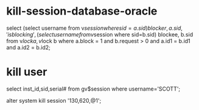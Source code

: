 # kill-session-database-oracle

select
   (select username from v$session where sid=a.sid) blocker,
   a.sid,
   ' is blocking ',
   (select username from v$session where sid=b.sid) blockee,
   b.sid
from
   v$lock a,
   v$lock b
where
   a.block = 1
and
   b.request > 0
and
   a.id1 = b.id1
and
   a.id2 = b.id2;
   
   
  # kill user
  select inst_id,sid,serial# from gv$session where username='SCOTT';
  
  alter system kill session '130,620,@1';
